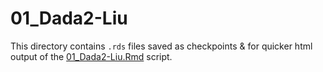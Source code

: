# 01_Dada2-Liu

This directory contains `.rds` files saved as checkpoints & for quicker html output of the [01_Dada2-Liu.Rmd](../../../../scripts/analysis-individual/Liu-2020/01_Dada2-Liu.Rmd) script.